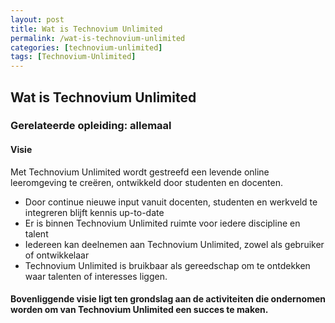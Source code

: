 ```yaml
---
layout: post
title: Wat is Technovium Unlimited
permalink: /wat-is-technovium-unlimited
categories: [technovium-unlimited]
tags: [Technovium-Unlimited]
---
```


## Wat is Technovium Unlimited

### Gerelateerde opleiding: allemaal


#### Visie
Met Technovium Unlimited wordt gestreefd een levende online leeromgeving te creëren, ontwikkeld door studenten en docenten.

* Door continue nieuwe input vanuit docenten, studenten en werkveld te integreren blijft kennis up-to-date
* Er is binnen Technovium Unlimited ruimte voor iedere discipline en talent
* Iedereen kan deelnemen aan Technovium Unlimited, zowel als gebruiker of ontwikkelaar
* Technovium Unlimited is bruikbaar als gereedschap om te ontdekken waar talenten of interesses liggen.


#### Bovenliggende visie ligt ten grondslag aan de activiteiten die ondernomen worden om van Technovium Unlimited een succes te maken.
